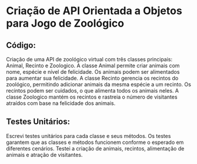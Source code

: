 # Criação de API Orientada a Objetos para Jogo de Zoológico

## Código:

Criação de uma API de zoológico virtual com três classes principais: Animal, Recinto e Zoologico.
A classe Animal permite criar animais com nome, espécie e nível de felicidade. Os animais podem ser alimentados para aumentar sua felicidade.
A classe Recinto gerencia os recintos do zoológico, permitindo adicionar animais da mesma espécie a um recinto. Os recintos podem ser cuidados, o que alimenta todos os animais neles.
A classe Zoologico mantém os recintos e rastreia o número de visitantes atraídos com base na felicidade dos animais.

## Testes Unitários:

Escrevi testes unitários para cada classe e seus métodos.
Os testes garantem que as classes e métodos funcionem conforme o esperado em diferentes cenários.
Testei a criação de animais, recintos, alimentação de animais e atração de visitantes.
